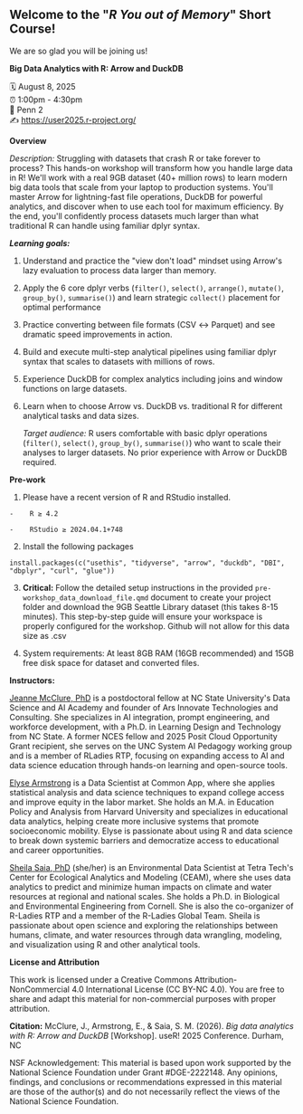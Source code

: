 ## Welcome to the "*R You out of Memory*" Short Course!

We are so glad you will be joining us!

**Big Data Analytics with R: Arrow and DuckDB**

🗓️ August 8, 2025\
⏰ 1:00pm - 4:30pm\
🏨 Penn 2\
✍️ <https://user2025.r-project.org/>

**Overview**

*Description:* Struggling with datasets that crash R or take forever to process? This hands-on workshop will transform how you handle large data in R! We'll work with a real 9GB dataset (40+ million rows) to learn modern big data tools that scale from your laptop to production systems. You'll master Arrow for lightning-fast file operations, DuckDB for powerful analytics, and discover when to use each tool for maximum efficiency. By the end, you'll confidently process datasets much larger than what traditional R can handle using familiar dplyr syntax.

***Learning goals:***

1.  Understand and practice the "view don't load" mindset using Arrow's lazy evaluation to process data larger than memory.

2.  Apply the 6 core dplyr verbs (`filter()`, `select()`, `arrange()`, `mutate()`, `group_by()`, `summarise()`) and learn strategic `collect()` placement for optimal performance

3.  Practice converting between file formats (CSV ↔ Parquet) and see dramatic speed improvements in action.

4.  Build and execute multi-step analytical pipelines using familiar dplyr syntax that scales to datasets with millions of rows.

5.  Experience DuckDB for complex analytics including joins and window functions on large datasets.

6.  Learn when to choose Arrow vs. DuckDB vs. traditional R for different analytical tasks and data sizes.

    *Target audience:* R users comfortable with basic dplyr operations (`filter()`, `select()`, `group_by()`, `summarise()`) who want to scale their analyses to larger datasets. No prior experience with Arrow or DuckDB required.

**Pre-work**

1.  Please have a recent version of R and RStudio installed.

```         
-    R ≥ 4.2

-    RStudio ≥ 2024.04.1+748
```

2.  Install the following packages

```{{r}}
install.packages(c("usethis", "tidyverse", "arrow", "duckdb", "DBI", "dbplyr", "curl", "glue"))
```

3.  **Critical:** Follow the detailed setup instructions in the provided `pre-workshop_data_download_file.qmd` document to create your project folder and download the 9GB Seattle Library dataset (this takes 8-15 minutes). This step-by-step guide will ensure your workspace is properly configured for the workshop. Github will not allow for this data size as .csv

4.  System requirements: At least 8GB RAM (16GB recommended) and 15GB free disk space for dataset and converted files.

**Instructors:**

[Jeanne McClure, PhD](https://www.linkedin.com/in/jeannemcclure/) is a postdoctoral fellow at NC State University's Data Science and AI Academy and founder of Ars Innovate Technologies and Consulting. She specializes in AI integration, prompt engineering, and workforce development, with a Ph.D. in Learning Design and Technology from NC State. A former NCES fellow and 2025 Posit Cloud Opportunity Grant recipient, she serves on the UNC System AI Pedagogy working group and is a member of RLadies RTP, focusing on expanding access to AI and data science education through hands-on learning and open-source tools.

[Elyse Armstrong](https://www.linkedin.com/in/elysearmstrong/) is a Data Scientist at Common App, where she applies statistical analysis and data science techniques to expand college access and improve equity in the labor market. She holds an M.A. in Education Policy and Analysis from Harvard University and specializes in educational data analytics, helping create more inclusive systems that promote socioeconomic mobility. Elyse is passionate about using R and data science to break down systemic barriers and democratize access to educational and career opportunities.

[Sheila Saia, PhD](https://www.linkedin.com/in/sheilasaia/) (she/her) is an Environmental Data Scientist at Tetra Tech's Center for Ecological Analytics and Modeling (CEAM), where she uses data analytics to predict and minimize human impacts on climate and water resources at regional and national scales. She holds a Ph.D. in Biological and Environmental Engineering from Cornell. She is also the co-organizer of R-Ladies RTP and a member of the R-Ladies Global Team. Sheila is passionate about open science and exploring the relationships between humans, climate, and water resources through data wrangling, modeling, and visualization using R and other analytical tools.

**License and Attribution**

This work is licensed under a Creative Commons Attribution-NonCommercial 4.0 International License (CC BY-NC 4.0). You are free to share and adapt this material for non-commercial purposes with proper attribution.

**Citation:** McClure, J., Armstrong, E., & Saia, S. M. (2026). *Big data analytics with R: Arrow and DuckDB* [Workshop]. useR! 2025 Conference. Durham, NC

NSF Acknowledgement: This material is based upon work supported by the National Science Foundation under Grant #DGE-2222148. Any opinions, findings, and conclusions or recommendations expressed in this material are those of the author(s) and do not necessarily reflect the views of the National Science Foundation.
